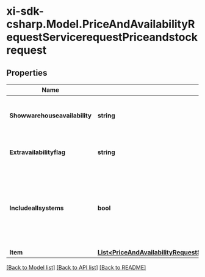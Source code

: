 # xi-sdk-csharp.Model.PriceAndAvailabilityRequestServicerequestPriceandstockrequest

## Properties

Name | Type | Description | Notes
------------ | ------------- | ------------- | -------------
**Showwarehouseavailability** | **string** | True/false to show the availability of individual warehouses | [optional] 
**Extravailabilityflag** | **string** | Y/N to show extra availability flag | [optional] 
**Includeallsystems** | **bool** | Flag to indicate if the price and stock information is required for all Ingram Micro systems. | [optional] 
**Item** | [**List&lt;PriceAndAvailabilityRequestServicerequestPriceandstockrequestItemInner&gt;**](PriceAndAvailabilityRequestServicerequestPriceandstockrequestItemInner.md) |  | [optional] 

[[Back to Model list]](../README.md#documentation-for-models) [[Back to API list]](../README.md#documentation-for-api-endpoints) [[Back to README]](../README.md)

